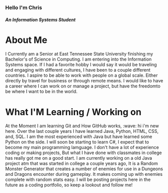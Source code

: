 ### Hello I'm Chris
  #### *An Information Systems Student*
  
  
 # **About Me** 
<p> I Currently am a Senior at East Tennessee State University finishing my Bachelor's of Science in Computing. I am entering into the Information Systems 
    space. If I had a favorite hobby I would say it would be traveling and engaging with different cultures, I have been to a couple different countries.
    I aspire to be able to work with people on a global scale. Either directly by travel for business or through remote means.
    I would like to have a career where I can work on or manage a project, but have the freedomto be where I want to be in the world. 
</p>

 # **What I'M Learning / Working on**
  <p> At the Moment I am learning Git and How GitHub works, :wave: hi i'm new here. Over the last couple years I have learned Java, Python, HTML, CSS, and, SQL.
      I am the most experienced with Java but have learned some Python on the side. I will soon be starting to learn C#, I expect that to become my main programming lamguage.
      I don't have a lot of experience coding or making projects, But what I have done with classmates in college has really got me on a good start. I am currently working 
      on a old Java project atm that was started in college a couple years ago, It is a Random Monster Generator that creates a number of enemies for use in a Dungeons and
      Dragons encounter during gameplay. It makes coming up with enemies complete with random stats easy. I will be posting projects here in the future as a coding portfolio,
      so keep a lookout and follow me! 
  </p>
<!--
**Christopher-Presnell/Christopher-Presnell** is a ✨ _special_ ✨ repository because its `README.md` (this file) appears on your GitHub profile.

Here are some ideas to get you started:

- 🔭 I’m currently working on ...
- 🌱 I’m currently learning ...
- 👯 I’m looking to collaborate on ...
- 🤔 I’m looking for help with ...
- 💬 Ask me about ...
- 📫 How to reach me: ...
- 😄 Pronouns: ...
- ⚡ Fun fact: ...
-->

